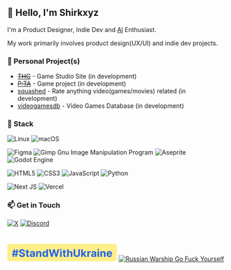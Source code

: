 ## 👋 Hello, I'm Shirkxyz

I'm a Product Designer, Indie Dev and [AI](https://huggingface.co/) Enthusiast.

My work primarily involves product design(UX/UI) and indie dev projects.

### 🚀 Personal Project(s)

* [~~THG~~]() - Game Studio Site (in development)
* [~~P:TA~~]() - Game project (in development)
* [squashed](www.squashed.xyz) - Rate anything video(games/movies) related (in development)
* [videogamesdb](http://videogamesdb.com) - Video Games Database (in development)

### 🥞 Stack

![Linux](https://img.shields.io/badge/Linux-FCC624?style=for-the-badge&logo=linux&logoColor=black)
![macOS](https://img.shields.io/badge/mac%20os-000000?style=for-the-badge&logo=macos&logoColor=F0F0F0)

![Figma](https://img.shields.io/badge/figma-%23F24E1E.svg?style=for-the-badge&logo=figma&logoColor=white)
![Gimp Gnu Image Manipulation Program](https://img.shields.io/badge/Gimp-657D8B?style=for-the-badge&logo=gimp&logoColor=FFFFFF)
![Aseprite](https://img.shields.io/badge/Aseprite-FFFFFF?style=for-the-badge&logo=Aseprite&logoColor=#7D929E)
![Godot Engine](https://img.shields.io/badge/GODOT-%23FFFFFF.svg?style=for-the-badge&logo=godot-engine)

![HTML5](https://img.shields.io/badge/html5-%23E34F26.svg?style=for-the-badge&logo=html5&logoColor=white)
![CSS3](https://img.shields.io/badge/css3-%231572B6.svg?style=for-the-badge&logo=css3&logoColor=white)
![JavaScript](https://img.shields.io/badge/javascript-%23323330.svg?style=for-the-badge&logo=javascript&logoColor=%23F7DF1E)
![Python](https://img.shields.io/badge/python-3670A0?style=for-the-badge&logo=python&logoColor=ffdd54)

![Next JS](https://img.shields.io/badge/Next-black?style=for-the-badge&logo=next.js&logoColor=white)
![Vercel](https://img.shields.io/badge/vercel-%23000000.svg?style=for-the-badge&logo=vercel&logoColor=white)

### 📫 Get in Touch 

[![X](https://img.shields.io/badge/X-%23000000.svg?style=for-the-badge&logo=X&logoColor=white)](https://bsky.app/profile/shirkxyz.bsky.social)
[![Discord](https://img.shields.io/badge/Discord-%235865F2.svg?style=for-the-badge&logo=discord&logoColor=white)](discordapp.com/users/148696147697991680)

#
[![Stand With Ukraine](https://raw.githubusercontent.com/vshymanskyy/StandWithUkraine/main/badges/StandWithUkraine.svg)](https://stand-with-ukraine.pp.ua)
[![Russian Warship Go Fuck Yourself](https://raw.githubusercontent.com/vshymanskyy/StandWithUkraine/main/badges/RussianWarship.svg)](https://stand-with-ukraine.pp.ua)

<!---
Shirkxyz/Shirkxyz is a ✨ special ✨ repository because its `README.md` (this file) appears on your GitHub profile.
You can click the Preview link to take a look at your changes.
--->
